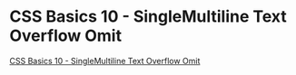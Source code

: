 # CSS Basics 10 - SingleMultiline Text Overflow Omit
[CSS Basics 10 - SingleMultiline Text Overflow Omit](https://aiwithcloud.com/2022/09/19/css_basics_10___singlemultiline_text_overflow_omit/)